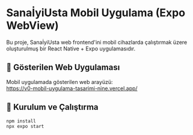 # SanaİyiUsta Mobil Uygulama (Expo WebView)

Bu proje, SanaİyiUsta web frontend'ini mobil cihazlarda çalıştırmak üzere oluşturulmuş bir React Native + Expo uygulamasıdır.

## 🔗 Gösterilen Web Uygulaması

Mobil uygulamada gösterilen web arayüzü:  
https://v0-mobil-uygulama-tasarimi-nine.vercel.app/

## 🚀 Kurulum ve Çalıştırma

```bash
npm install
npx expo start
